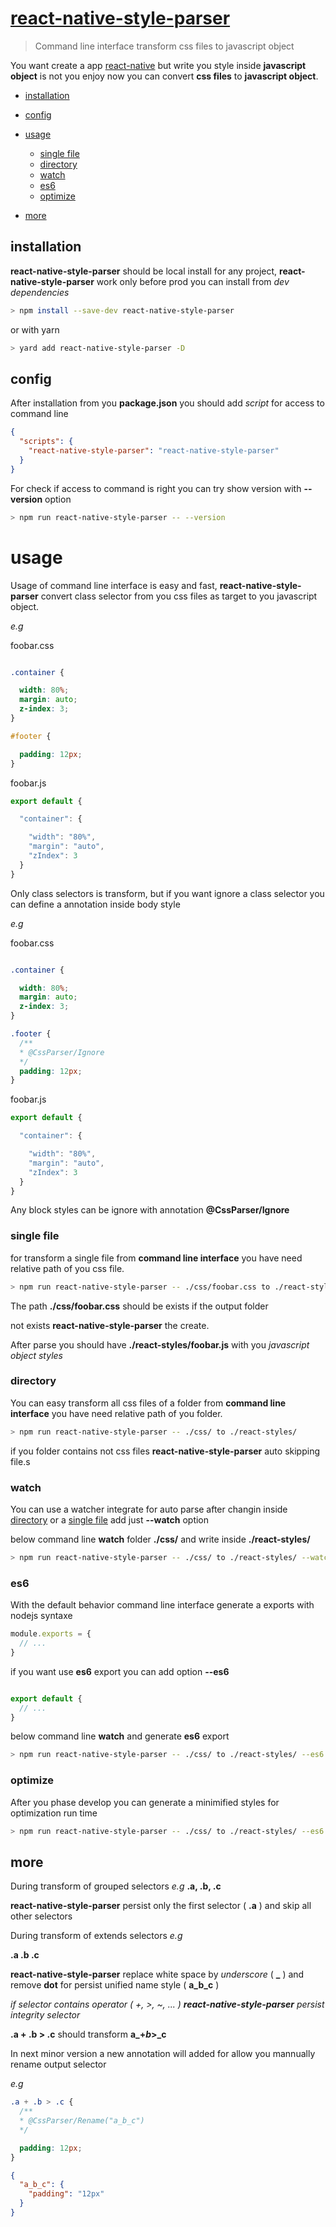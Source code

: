 # [react-native-style-parser](https://npmjs.com/package/react-native-style-parser)

> Command line interface transform css files to javascript object

You want create a app [react-native](https://reactnative.dev/) but write you style inside **javascript object** is not you enjoy
now you can convert **css files** to **javascript object**.

- [installation](#installation)

- [config](#config)

- [usage](#usage)
  - [single file](#single-file)
  - [directory](#directory)
  - [watch](#watch)
  - [es6](#es6)
  - [optimize](#optimize)
- [more](#more)

## installation

**react-native-style-parser** should be local install for any project,
**react-native-style-parser** work only before prod you can install from *dev dependencies*

```bash
> npm install --save-dev react-native-style-parser
```

or with yarn

```bash
> yard add react-native-style-parser -D
```

## config

After installation from you **package.json** you should add *script* for access to command line

```json
{
  "scripts": {
    "react-native-style-parser": "react-native-style-parser"
  }
}
```

For check if access to command is right you can try show version with **--version** option

```bash
> npm run react-native-style-parser -- --version
```

# usage

Usage of command line interface is easy and fast,
**react-native-style-parser** convert class selector from you css files
as target to you javascript object.

*e.g*

foobar.css
```css

.container {

  width: 80%;
  margin: auto;
  z-index: 3;
}

#footer {

  padding: 12px;
}

```

foobar.js
```js
export default {

  "container": {

    "width": "80%",
    "margin": "auto",
    "zIndex": 3
  }
}
```

Only class selectors is transform,
but if you want ignore a class selector you can define
a annotation inside body style

*e.g*


foobar.css
```css

.container {

  width: 80%;
  margin: auto;
  z-index: 3;
}

.footer {
  /**
  * @CssParser/Ignore
  */
  padding: 12px;
}
```

foobar.js
```js
export default {

  "container": {

    "width": "80%",
    "margin": "auto",
    "zIndex": 3
  }
}
```

Any block styles can be ignore with annotation **@CssParser/Ignore**


### single file

for transform a single file from **command line interface**
you have need relative path of you css file.

```bash
> npm run react-native-style-parser -- ./css/foobar.css to ./react-styles/
```

The path **./css/foobar.css** should be exists if the output folder

not exists **react-native-style-parser** the create.

After parse you should have **./react-styles/foobar.js** with you *javascript object styles*

### directory

You can easy transform all css files of a folder from **command line interface**
you have need relative path of you folder.

```bash
> npm run react-native-style-parser -- ./css/ to ./react-styles/
```

if you folder contains not css files **react-native-style-parser** auto skipping file.s

### watch

You can use a watcher integrate for auto parse after changin inside [directory](#directory) or a [single file](#single-file)
add just **--watch** option


below command line **watch** folder **./css/** and write inside **./react-styles/**

```bash
> npm run react-native-style-parser -- ./css/ to ./react-styles/ --watch
```

### es6

With the default behavior command line interface generate a exports with
nodejs syntaxe

```js
module.exports = {
  // ...
}
```

if you want use **es6** export you can add option **--es6**

```js

export default {
  // ...
}

```

below command line **watch** and generate **es6** export

```bash
> npm run react-native-style-parser -- ./css/ to ./react-styles/ --es6 --watch
```

### optimize

After you phase develop you can generate a minimified styles for optimization run time

```bash
> npm run react-native-style-parser -- ./css/ to ./react-styles/ --es6 --optimize
```

## more

During transform of grouped selectors *e.g*
**.a, .b, .c**

**react-native-style-parser** persist only the first selector ( **.a** ) and skip all other selectors

During transform of extends selectors *e.g*

**.a .b .c**

**react-native-style-parser** replace white space by *underscore* ( **_** ) and remove **dot** for persist unified name style ( **a_b_c** )

*if selector contains operator ( +, >, ~, ... ) **react-native-style-parser** persist integrity selector*

**.a + .b > .c** should transform **a_+_b_>_c**

In next minor version a new annotation will added for allow you mannually rename output selector

*e.g*

```css
.a + .b > .c {
  /**
  * @CssParser/Rename("a_b_c")
  */

  padding: 12px;
}
```

```json
{
  "a_b_c": {
    "padding": "12px"
  }
}
```
